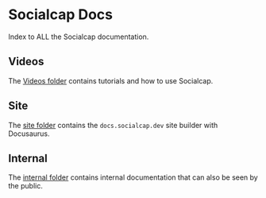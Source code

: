 # Socialcap Docs

Index to ALL the Socialcap documentation.

## Videos

The [Videos folder](https://github.com/Socialcap-app/socialcap-docs/tree/main/videos) contains tutorials and how to use Socialcap.

## Site

The [site folder](https://github.com/Socialcap-app/socialcap-docs/tree/main/site) contains the `docs.socialcap.dev` site builder with Docusaurus.

## Internal

The [internal folder](https://github.com/Socialcap-app/socialcap-docs/tree/main/internal) contains internal documentation that can also be seen by the public.


